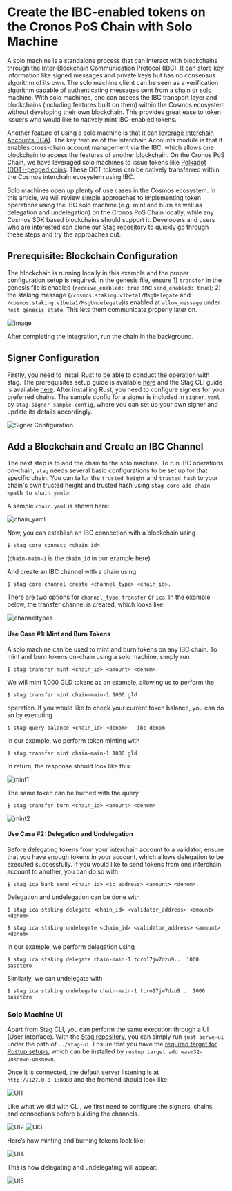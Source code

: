 # Create the IBC-enabled tokens on the Cronos PoS Chain with Solo Machine

A solo machine is a standalone process that can interact with blockchains through the Inter-Blockchain Communication Protocol (IBC). It can store key information like signed messages and private keys but has no consensus algorithm of its own. The solo machine client can be seen as a verification algorithm capable of authenticating messages sent from a chain or solo machine. With solo machines, one can access the IBC transport layer and blockchains (including features built on them) within the Cosmos ecosystem without developing their own blockchain. This provides great ease to token issuers who would like to natively mint IBC-enabled tokens.

Another feature of using a solo machine is that it can [leverage Interchain Accounts (ICA)](https://github.com/cosmos/ibc-go/blob/main/docs/apps/interchain-accounts/overview.md). The key feature of the Interchain Accounts module is that it enables cross-chain account management via the IBC, which allows one blockchain to access the features of another blockchain. On the Cronos PoS Chain, we have leveraged solo machines to issue tokens like [Polkadot (DOT)-pegged coins](https://medium.com/crypto-org-chain/crypto-org-chain-issues-dot-token-via-ibc-solo-machine-b0f58e605b0e). These DOT tokens can be natively transferred within the Cosmos interchain ecosystem using IBC.

Solo machines open up plenty of use cases in the Cosmos ecosystem. In this article, we will review simple approaches to implementing token operations using the IBC solo machine (e.g. mint and burn as well as delegation and undelegation) on the Cronos PoS Chain locally, while any Cosmos SDK based blockchains should support it. Developers and users who are interested can clone our [Stag repository](https://github.com/devashishdxt/stag) to quickly go through these steps and try the approaches out.

## Prerequisite: Blockchain Configuration

The blockchain is running locally in this example and the proper configuration setup is required. In the genesis file, ensure 1) `transfer` in the genesis file is enabled (`receive_enabled: true` and `send_enabled: true`); 2) the staking message (`/cosmos.staking.v1beta1/MsgDelegate` and `/cosmos.staking.v1beta1/MsgUndelegate`)is enabled at `allow_message` under `host_genesis_state`. This lets them communicate properly later on.&#x20;

![image](https://user-images.githubusercontent.com/78806365/190537653-f7ea9530-c0ed-448a-89ba-48fbc7b9662b.png)&#x20;

After completing the integration, run the chain in the background.

## Signer Configuration

Firstly, you need to install Rust to be able to conduct the operation with stag. The prerequisites setup guide is available [here](https://github.com/devashishdxt/stag/blob/main/README.md#installing) and the Stag CLI guide is available [here](https://github.com/devashishdxt/stag/blob/main/stag-cli/README.md). After installing Rust, you need to configure signers for your preferred chains. The sample config for a signer is included in `signer.yaml` by `stag signer sample-config`, where you can set up your own signer and update its details accordingly.

![Signer Configuration](https://user-images.githubusercontent.com/78806365/190538165-ddb74f28-a5c2-40b7-9196-01de29a4e062.png)

## Add a Blockchain and Create an IBC Channel

The next step is to add the chain to the solo machine. To run IBC operations on-chain, `stag` needs several basic configurations to be set up for that specific chain. You can tailor the `trusted_height` and `trusted_hash` to your chain's own trusted height and trusted hash using `stag core add-chain <path to chain.yaml>`.

A sample `chain.yaml` is shown here:

![chain\_yaml](https://user-images.githubusercontent.com/78806365/190538089-58a57734-b0f1-4aed-be57-8f2d57444531.png)

Now, you can establish an IBC connection with a blockchain using

```
$ stag core connect <chain_id>
```

(`chain-main-1` is the `chain_id` in our example here)

And create an IBC channel with a chain using

```
$ stag core channel create <channel_type> <chain_id>. 
```

There are two options for `channel_type`: `transfer` or `ica`. In the example below, the transfer channel is created, which looks like:

![channeltypes](https://user-images.githubusercontent.com/78806365/190538598-bfd60dd3-53bc-4dad-b930-6a4c44bfe351.png)

#### Use Case #1: Mint and Burn Tokens

A solo machine can be used to mint and burn tokens on any IBC chain. To mint and burn tokens on-chain using a solo machine, simply run

```
$ stag transfer mint <chain_id> <amount> <denom>. 
```

We will mint 1,000 GLD tokens as an example, allowing us to perform the

```
$ stag transfer mint chain-main-1 1000 gld 
```

operation. If you would like to check your current token balance, you can do so by executing

```
$ stag query balance <chain_id> <denom> --ibc-denom
```

In our example, we perform token minting with

```
$ stag transfer mint chain-main-1 1000 gld
```

In return, the response should look like this:

![mint1](https://user-images.githubusercontent.com/78806365/190538804-6e18b39c-ca7f-4276-b80f-03d7d8f486ab.png)

The same token can be burned with the query

```
$ stag transfer burn <chain_id> <amount> <denom>
```

![mint2](https://user-images.githubusercontent.com/78806365/190538891-a1204977-ef1c-40d3-965e-247a08321076.png)

#### Use Case #2: Delegation and Undelegation

Before delegating tokens from your interchain account to a validator, ensure that you have enough tokens in your account, which allows delegation to be executed successfully. If you would like to send tokens from one interchain account to another, you can do so with

```
$ stag ica bank send <chain_id> <to_address> <amount> <denom>.
```

Delegation and undelegation can be done with

```
$ stag ica staking delegate <chain_id> <validator_address> <amount> <denom> 

$ stag ica staking undelegate <chain_id> <validator_address> <amount> <denom>
```

In our example, we perform delegation using

```
$ stag ica staking delegate chain-main-1 tcro17jw7dzu9... 1000 basetcro
```

Similarly, we can undelegate with

```
$ stag ica staking undelegate chain-main-1 tcro17jw7dzu9... 1000 basetcro
```

### Solo Machine UI

Apart from Stag CLI, you can perform the same execution through a UI (User Interface). With the [Stag repository](https://github.com/devashishdxt/stag), you can simply run `just serve-ui` under the path of `../stag-ui`. Ensure that you have the [required target for Rustup setups](https://rustwasm.github.io/docs/wasm-pack/prerequisites/non-rustup-setups.html), which can be installed by `rustup target add wasm32-unknown-unknown`.

Once it is connected, the default server listening is at `http://127.0.0.1:8080` and the frontend should look like:

![UI1](https://user-images.githubusercontent.com/78806365/190540263-73b6385d-fff1-4dda-93ae-25af36ea1a06.png)

Like what we did with CLI, we first need to configure the signers, chains, and connections before building the channels.

![UI2](https://user-images.githubusercontent.com/78806365/190540312-5f7a448e-b4d7-4e8b-95b8-4e5006fe8f8e.png) ![UI3](https://user-images.githubusercontent.com/78806365/190540369-a1bcb3c2-a4ee-4788-bc5f-dd68139db85a.png)

Here’s how minting and burning tokens look like:

&#x20;![UI4](https://user-images.githubusercontent.com/78806365/190540476-f7ad07e4-5a90-41ec-92a8-d7b02bba64ae.png)

This is how delegating and undelegating will appear:

&#x20;![UI5](https://user-images.githubusercontent.com/78806365/190540529-252c4860-c2ef-4280-8e59-99869732b03c.png)
